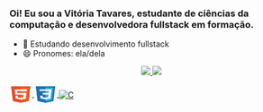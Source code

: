 ### Oi! Eu sou a Vitória Tavares, estudante de ciências da computação e desenvolvedora fullstack em formação.

- 🌱 Estudando desenvolvimento fullstack
- 😄 Pronomes: ela/dela

<div align="center">
  <a href="https://github.com/vitavares">
  <img height="180em" src="https://github-readme-stats.vercel.app/api?username=vitavares&show_icons=true&theme=dark&include_all_commits=true&count_private=true"/>
  <img height="180em" src="https://github-readme-stats.vercel.app/api/top-langs/?username=vitavares&layout=compact&langs_count=7&theme=dark"/>
</div>


<div style="display: inline_block"><br>
  <img align="center" alt="HTML" height="30" width="40" src="https://raw.githubusercontent.com/devicons/devicon/master/icons/html5/html5-original.svg">
  <img align="center" alt="CSS" height="30" width="40" src="https://raw.githubusercontent.com/devicons/devicon/master/icons/css3/css3-original.svg">
  <img align="center" alt="C" height="30" width="40" src="https://cdn.jsdelivr.net/gh/devicons/devicon/icons/c/c-original.svg">
</div>
